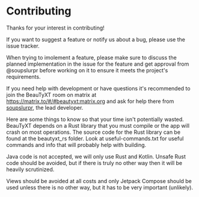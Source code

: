# Contributing

Thanks for your interest in contributing!

If you want to suggest a feature or notify us about a bug, please use the issue tracker.

When trying to imolement a feature, please make sure to discuss the planned implementation in the issue for the feature and get approval from @soupslurpr before working on it to ensure it meets the project's requirements.

If you need help with development or have questions it's recommended to join the BeauTyXT room on matrix at
https://matrix.to/#/#beautyxt:matrix.org and ask for help there from [soupslurpr](https://github.com/soupslurpr),
the lead developer.

Here are some things to know so that your time isn't potentially wasted.
BeauTyXT depends on a Rust library that you must compile or the app will crash on most operations. The source code
for the Rust library can be found at the beautyxt_rs folder. Look at useful-commands.txt for useful commands and
info that will probably help with building.

Java code is not accepted, we will only use Rust and Kotlin. Unsafe Rust code should be avoided, but if there is
truly no other way then it will be heavily scrutinized.

Views should be avoided at all costs and only Jetpack Compose should be used unless there is no other way, but it
has to be very important (unlikely).
